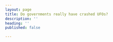 ```yaml
---
layout: page
title: Do governments really have crashed UFOs?
description: ''
heading: ''
published: false

---
```

